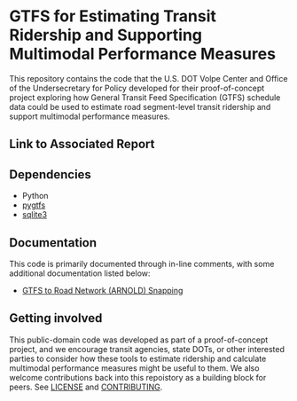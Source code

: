 # GTFS for Estimating Transit Ridership and Supporting Multimodal Performance Measures

This repository contains the code that the U.S. DOT Volpe Center and Office of the Undersecretary for Policy developed for their proof-of-concept project exploring how General Transit Feed Specification (GTFS) schedule data could be used to estimate road segment-level transit ridership and support multimodal performance measures.

## Link to Associated Report

## Dependencies
- Python
- [pygtfs](https://github.com/jarondl/pygtfs)
- [sqlite3](https://www.sqlite.org/)

## Documentation
This code is primarily documented through in-line comments, with some additional documentation listed below:
- [GTFS to Road Network (ARNOLD) Snapping](https://github.com/VolpeUSDOT/gtfs-measures/blob/master/docs/GTFS_Script_Documentation.md)

## Getting involved
This public-domain code was developed as part of a proof-of-concept project, and we encourage transit agencies, state DOTs, or other interested parties to consider how these tools to estimate ridership and calculate multimodal performance measures might be useful to them. We also welcome contributions back into this repoistory as a building block for peers. See [LICENSE](LICENSE) and [CONTRIBUTING](CONTRIBUTING.md).
